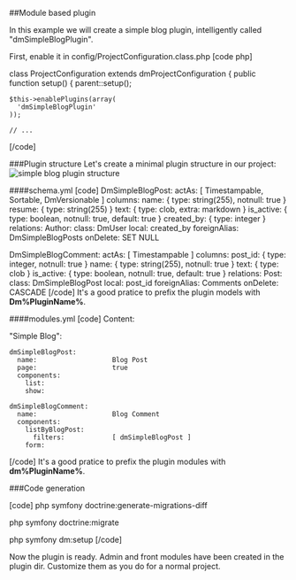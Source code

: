 ##Module based plugin

In this example we will create a simple blog plugin, intelligently called "dmSimpleBlogPlugin".

First, enable it in
config/ProjectConfiguration.class.php
[code php]

class ProjectConfiguration extends dmProjectConfiguration
{
  public function setup()
  {
    parent::setup();

    $this->enablePlugins(array(
      'dmSimpleBlogPlugin'
    ));

    // ...
[/code]

###Plugin structure
Let's create a minimal plugin structure in our project:
![simple blog plugin structure](media:656)

####schema.yml
[code]
DmSimpleBlogPost:
  actAs:              [ Timestampable, Sortable, DmVersionable ]
  columns:
    name:             { type: string(255), notnull: true }
    resume:           { type: string(255) }
    text:             { type: clob, extra: markdown }
    is_active:        { type: boolean, notnull: true, default: true }
    created_by:       { type: integer }
  relations:
    Author:
      class:          DmUser
      local:          created_by
      foreignAlias:   DmSimpleBlogPosts
      onDelete:       SET NULL

DmSimpleBlogComment:
  actAs:              [ Timestampable ]
  columns:
    post_id:          { type: integer, notnull: true }
    name:             { type: string(255), notnull: true }
    text:             { type: clob }
    is_active:        { type: boolean, notnull: true, default: true }
  relations:
    Post:
      class:          DmSimpleBlogPost
      local:          post_id
      foreignAlias:   Comments
      onDelete:       CASCADE
[/code]
It's a good pratice to prefix the plugin models with **Dm%PluginName%**.

####modules.yml
[code]
Content:

  "Simple Blog":

    dmSimpleBlogPost:
      name:                   Blog Post
      page:                   true
      components:
        list:
        show:

    dmSimpleBlogComment:
      name:                   Blog Comment
      components:
        listByBlogPost:
          filters:            [ dmSimpleBlogPost ]
        form:
[/code]
It's a good pratice to prefix the plugin modules with **dm%PluginName%**.

###Code generation

[code]
php symfony doctrine:generate-migrations-diff

php symfony doctrine:migrate

php symfony dm:setup
[/code]

Now the plugin is ready.
Admin and front modules have been created in the plugin dir. Customize them as you do for a normal project.